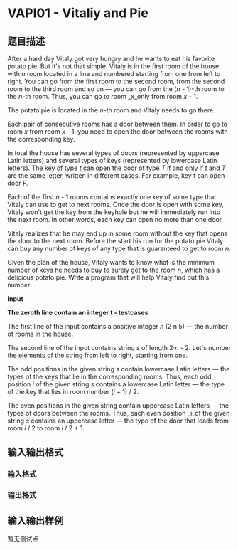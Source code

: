 # VAPI01 - Vitaliy and Pie

## 题目描述

After a hard day Vitaly got very hungry and he wants to eat his favorite potato pie. But it's not that simple. Vitaly is in the first room of the house with _n_ room located in a line and numbered starting from one from left to right. You can go from the first room to the second room, from the second room to the third room and so on — you can go from the (_n_ - 1)-th room to the _n_-th room. Thus, you can go to room _x_only from room _x_ - 1.

The potato pie is located in the _n_-th room and Vitaly needs to go there.

Each pair of consecutive rooms has a door between them. In order to go to room _x_ from room _x_ - 1, you need to open the door between the rooms with the corresponding key.

In total the house has several types of doors (represented by uppercase Latin letters) and several types of keys (represented by lowercase Latin letters). The key of type _t_ can open the door of type _T_ if and only if _t_ and _T_ are the same letter, written in different cases. For example, key f can open door F.

Each of the first _n_ - 1 rooms contains exactly one key of some type that Vitaly can use to get to next rooms. Once the door is open with some key, Vitaly won't get the key from the keyhole but he will immediately run into the next room. In other words, each key can open no more than one door.

Vitaly realizes that he may end up in some room without the key that opens the door to the next room. Before the start his run for the potato pie Vitaly can buy any number of keys of any type that is guaranteed to get to room _n_.

Given the plan of the house, Vitaly wants to know what is the minimum number of keys he needs to buy to surely get to the room _n_, which has a delicious potato pie. Write a program that will help Vitaly find out this number.

**Input**

**The zeroth line contain an integer t - testcases**

The first line of the input contains a positive integer _n_ (2 n 5) — the number of rooms in the house.

The second line of the input contains string _s_ of length 2·_n_ - 2. Let's number the elements of the string from left to right, starting from one.

The odd positions in the given string _s_ contain lowercase Latin letters — the types of the keys that lie in the corresponding rooms. Thus, each odd position _i_ of the given string _s_ contains a lowercase Latin letter — the type of the key that lies in room number (_i_ + 1) / 2.

The even positions in the given string contain uppercase Latin letters — the types of doors between the rooms. Thus, each even position _i_of the given string _s_ contains an uppercase letter — the type of the door that leads from room _i_ / 2 to room _i_ / 2 + 1.

## 输入输出格式

### 输入格式

### 输出格式

## 输入输出样例

暂无测试点

